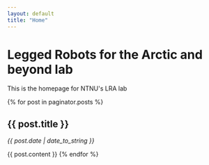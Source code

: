 ```yaml
---
layout: default
title: "Home"
---
```


# Legged Robots for the Arctic and beyond lab

This is the homepage for NTNU's LRA lab

{% for post in paginator.posts %}
  ## {{ post.title }}
  *{{ post.date | date_to_string }}*

  {{ post.content }}
{% endfor %}
